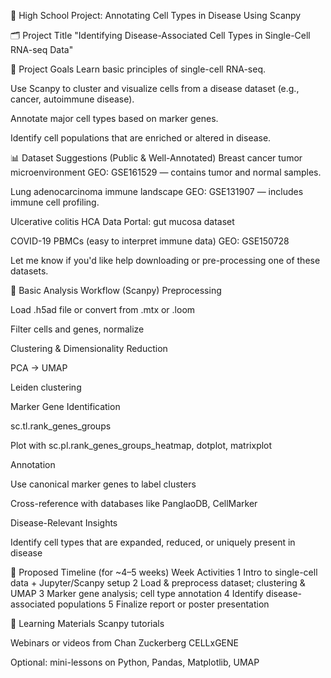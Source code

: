 🧪 High School Project: Annotating Cell Types in Disease Using Scanpy

🗂️ Project Title
"Identifying Disease-Associated Cell Types in Single-Cell RNA-seq Data"

🎯 Project Goals
Learn basic principles of single-cell RNA-seq.


Use Scanpy to cluster and visualize cells from a disease dataset (e.g., cancer, autoimmune disease).


Annotate major cell types based on marker genes.


Identify cell populations that are enriched or altered in disease.



📊 Dataset Suggestions (Public & Well-Annotated)
Breast cancer tumor microenvironment
 GEO: GSE161529 — contains tumor and normal samples.


Lung adenocarcinoma immune landscape
 GEO: GSE131907 — includes immune cell profiling.


Ulcerative colitis
 HCA Data Portal: gut mucosa dataset


COVID-19 PBMCs (easy to interpret immune data)
 GEO: GSE150728


Let me know if you'd like help downloading or pre-processing one of these datasets.

🧬 Basic Analysis Workflow (Scanpy)
Preprocessing


Load .h5ad file or convert from .mtx or .loom


Filter cells and genes, normalize


Clustering & Dimensionality Reduction


PCA → UMAP


Leiden clustering


Marker Gene Identification


sc.tl.rank_genes_groups


Plot with sc.pl.rank_genes_groups_heatmap, dotplot, matrixplot


Annotation


Use canonical marker genes to label clusters


Cross-reference with databases like PanglaoDB, CellMarker


Disease-Relevant Insights


Identify cell types that are expanded, reduced, or uniquely present in disease



📅 Proposed Timeline (for ~4–5 weeks)
Week
Activities
1
Intro to single-cell data + Jupyter/Scanpy setup
2
Load & preprocess dataset; clustering & UMAP
3
Marker gene analysis; cell type annotation
4
Identify disease-associated populations
5
Finalize report or poster presentation


📘 Learning Materials
Scanpy tutorials


Webinars or videos from Chan Zuckerberg CELLxGENE


Optional: mini-lessons on Python, Pandas, Matplotlib, UMAP


